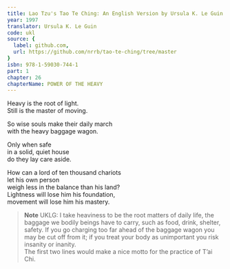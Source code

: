 ```yaml
---
title: Lao Tzu's Tao Te Ching: An English Version by Ursula K. Le Guin
year: 1997
translator: Ursula K. Le Guin
code: ukl
source: {
  label: github.com,
  url: https://github.com/nrrb/tao-te-ching/tree/master
}
isbn: 978-1-59030-744-1
part: 1
chapter: 26
chapterName: POWER OF THE HEAVY
---
```

Heavy is the root of light.  
Still is the master of moving.  

So wise souls make their daily march  
with the heavy baggage wagon.  

Only when safe  
in a solid, quiet house  
do they lay care aside.  

How can a lord of ten thousand chariots  
let his own person  
weigh less in the balance than his land?  
Lightness will lose him his foundation,  
movement will lose him his mastery.  


> **Note** UKLG: I take heaviness to be the root matters of daily life, the baggage we bodily beings have to carry, such as food, drink, shelter, safety. If you go charging too far ahead of the baggage wagon you may be cut off from it; if you treat your body as unimportant you risk insanity or inanity.  
    The first two lines would make a nice motto for the practice of T’ai Chi.